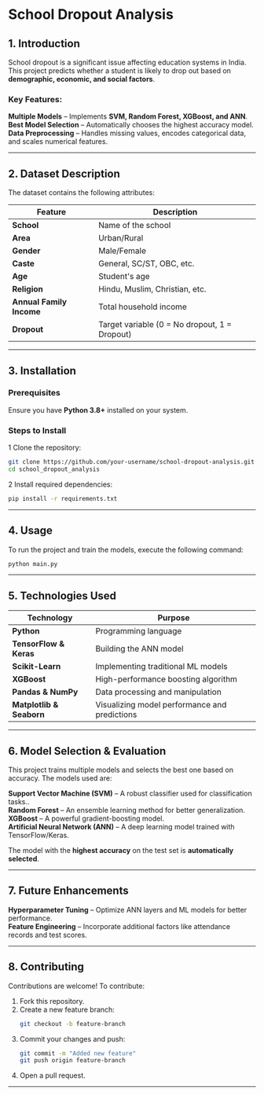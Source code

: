 # **School Dropout Analysis**

## **1. Introduction**

School dropout is a significant issue affecting education systems in India. This project predicts whether a student is likely to drop out based on **demographic, economic, and social factors**.

### **Key Features:**

**Multiple Models** – Implements **SVM, Random Forest, XGBoost, and ANN**.  
**Best Model Selection** – Automatically chooses the highest accuracy model.  
**Data Preprocessing** – Handles missing values, encodes categorical data, and scales numerical features.

---

## **2. Dataset Description**

The dataset contains the following attributes:

| Feature                  | Description                                   |
| ------------------------ | --------------------------------------------- |
| **School**               | Name of the school                            |
| **Area**                 | Urban/Rural                                   |
| **Gender**               | Male/Female                                   |
| **Caste**                | General, SC/ST, OBC, etc.                     |
| **Age**                  | Student's age                                 |
| **Religion**             | Hindu, Muslim, Christian, etc.                |
| **Annual Family Income** | Total household income                        |
| **Dropout**              | Target variable (0 = No dropout, 1 = Dropout) |

---

## **3. Installation**

### **Prerequisites**

Ensure you have **Python 3.8+** installed on your system.

### **Steps to Install**

1 Clone the repository:

```bash
git clone https://github.com/your-username/school-dropout-analysis.git
cd school_dropout_analysis
```

2 Install required dependencies:

```bash
pip install -r requirements.txt
```

---

## **4. Usage**

To run the project and train the models, execute the following command:

```bash
python main.py
```


---

## **5. Technologies Used**

| Technology             | Purpose                             |
| ---------------------- | ----------------------------------- |
| **Python**             | Programming language                |
| **TensorFlow & Keras** | Building the ANN model              |
| **Scikit-Learn**       | Implementing traditional ML models  |
| **XGBoost**            | High-performance boosting algorithm |
| **Pandas & NumPy**     | Data processing and manipulation    |
| **Matplotlib & Seaborn**     | Visualizing model performance and predictions    |

---

## **6. Model Selection & Evaluation**

This project trains multiple models and selects the best one based on accuracy. The models used are:

**Support Vector Machine (SVM)** – A robust classifier used for classification tasks..  
**Random Forest** – An ensemble learning method for better generalization.  
**XGBoost** – A powerful gradient-boosting model.  
**Artificial Neural Network (ANN)** – A deep learning model trained with TensorFlow/Keras.

The model with the **highest accuracy** on the test set is **automatically selected**.

---

## **7. Future Enhancements**

**Hyperparameter Tuning** – Optimize ANN layers and ML models for better performance.  
**Feature Engineering** – Incorporate additional factors like attendance records and test scores.

---

## **8. Contributing**

Contributions are welcome! To contribute:

1. Fork this repository.
2. Create a new feature branch:
   ```bash
   git checkout -b feature-branch
   ```
3. Commit your changes and push:
   ```bash
   git commit -m "Added new feature"
   git push origin feature-branch
   ```
4. Open a pull request.

---
